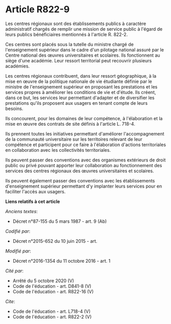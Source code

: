 # Article R822-9

Les centres régionaux sont des établissements publics à caractère administratif chargés de remplir une mission de service
public à l'égard de leurs publics bénéficiaires mentionnés à l'article R. 822-2. 

Ces centres sont placés sous la tutelle du ministre chargé de l'enseignement supérieur dans le cadre d'un pilotage national
assuré par le Centre national des œuvres universitaires et scolaires. Ils fonctionnent au siège d'une académie. Leur ressort
territorial peut recouvrir plusieurs académies. 

Les centres régionaux contribuent, dans leur ressort géographique, à la mise en œuvre de la politique nationale de vie
étudiante définie par le ministre de l'enseignement supérieur en proposant les prestations et les services propres à
améliorer les conditions de vie et d'étude. Ils créent, dans ce but, les services leur permettant d'adapter et de diversifier
les prestations qu'ils proposent aux usagers en tenant compte de leurs besoins. 

Ils concourent, pour les domaines de leur compétence, à l'élaboration et la mise en œuvre des contrats de site définis à
l'article L. 718-4. 

Ils prennent toutes les initiatives permettant d'améliorer l'accompagnement de la communauté universitaire sur les
territoires relevant de leur compétence et participent pour ce faire à l'élaboration d'actions territoriales en collaboration
avec les collectivités territoriales. 

Ils peuvent passer des conventions avec des organismes extérieurs de droit public ou privé pouvant apporter leur
collaboration au fonctionnement des services des centres régionaux des œuvres universitaires et scolaires. 

Ils peuvent également passer des conventions avec les établissements d'enseignement supérieur permettant d'y implanter leurs
services pour en faciliter l'accès aux usagers.

**Liens relatifs à cet article**

_Anciens textes_:

  - Décret n°87-155 du 5 mars 1987 - art. 9 (Ab)

_Codifié par_:

  - Décret n°2015-652 du 10 juin 2015 - art.

_Modifié par_:

  - Décret n°2016-1354 du 11 octobre 2016 - art. 1

_Cité par_:

  - Arrêté du 5 octobre 2020 (V)
  - Code de l'éducation - art. D841-8 (V)
  - Code de l'éducation - art. R822-16 (V)

_Cite_:

  - Code de l'éducation - art. L718-4 (V)
  - Code de l'éducation - art. R822-2 (V)
